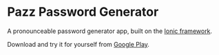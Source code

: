 # Pazz Password Generator

A pronounceable password generator app, built on the [Ionic framework](http://ionicframework.com/).

Download and try it for yourself from [Google Play](https://play.google.com/store/apps/details?id=com.pinguinotech.pazz.app&hl=en).

